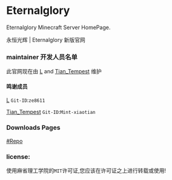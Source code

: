 # Eternalglory

Eternalglory Minecraft Server HomePage.<br>

永恒光辉 | Eternalglory 新版官网

### maintainer 开发人员名单

此官网现在由 [L](https://github.com/ze8611) and [Tian_Tempest](https://github.com/Mint-xiaotian) 维护<br>

#### 鸣谢成员
[L](https://github.com/ze8611) ``Git-ID``:``ze8611``<br>

[Tian_Tempest](https://github.com/Mint-xiaotian) ``Git-ID``:``Mint-xiaotian``<br>

### Downloads Pages
[#Repo](https://github.com/EtGYS/Downloads)

### license:

使用麻省理工学院的``MIT``许可证,您应该在许可证之上进行转载或使用!
